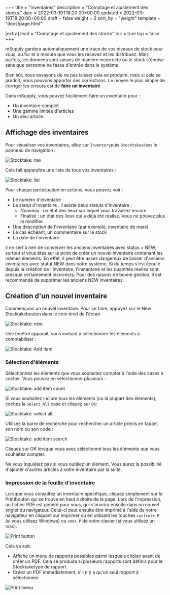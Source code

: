 +++
title = "Inventaires"
description = "Comptage et ajustement des stocks."
date = 2022-03-19T18:20:00+00:00
updated = 2022-03-19T18:20:00+00:00
draft = false
weight = 2
sort_by = "weight"
template = "docs/page.html"

[extra]
lead = "Comptage et ajustement des stocks"
toc = true
top = false
+++

mSupply gardera automatiquement une trace de vos niveaux de stock pour vous, au fur et à mesure que vous les recevez et les distribuez. Mais parfois, les données sont saisies de manière incorrecte ou le stock s'épuise sans que personne ne fasse d'entrée dans le système.

Bien sûr, nous essayons de ne pas laisser cela se produire, mais si cela se produit, nous pouvons apporter des corrections. Le moyen le plus simple de corriger les erreurs est de **faire un inventaire** .

Dans mSupply, vous pouvez facilement faire un inventaire pour :

* Un inventaire complet
* Une gamme limitée d'articles
* Un seul article


## Affichage des inventaires

Pour visualiser vos inventaires, allez sur `Inventory`puis `Stocktakesdans` le panneau de navigation :

![Stocktake: nav](/docs/inventory/stocktake_gotost.png)

Cela fait apparaître une liste de tous vos inventaires :

![Stocktake: list](/docs/inventory/stocktake_stocktakelist.png)

Pour chaque participation en actions, vous pouvez voir :

* Le numéro d'inventaire
* Le statut d'inventaire . Il existe deux statuts d'inventaire :
  *   Nouveau : un état des lieux sur lequel vous travaillez encore
  *   Finalisé : un état des lieux qui a déjà été réalisé. Vous ne pouvez plus le modifier.
* Une description de l'inventaire (par exemple, inventaire de mars)
* Le cas échéant, un commentaire sur le stock
* La date de l'inventaire


<div class="warning">
Il ne sert à rien de conserver les anciens inventaires avec status = NEW, surtout si vous êtes sur le point de créer un nouvel inventaire contenant les mêmes éléments. En effet, il peut être assez dangereux de laisser d'anciens inventaires avec statut NEW dans votre système. Si du temps s'est écoulé depuis la création de l'inventaire, l'instantané et les quantités réelles sont presque certainement incorrects. Pour des raisons de bonne gestion, il est recommandé de supprimer les anciens NEW inventaires. </div>

## Création d'un nouvel inventaire

Commençons un nouvel inventaire. Pour ce faire, appuyez sur le New Stocktakebouton dans le coin droit de l'écran

![Stocktake: new](/docs/inventory/stocktake_newstocktake.png)

Une fenêtre apparaît, vous invitant à sélectionner les éléments à comptabiliser :

![Stocktake: Add item](/docs/inventory/stocktake_additem2.png)

### Sélection d'éléments

Sélectionnez les éléments que vous souhaitez compter à l'aide des cases à cocher. Vous pouvez en sélectionner plusieurs :

![Stocktake: add item count](/docs/inventory/stocktake_additem_checkbox.png)

Si vous souhaitez inclure tous les éléments (ou la plupart des éléments), cochez la `Select All` case et cliquez sur `OK`:

![Stocktake: select all](/docs/inventory/stocktake_additem_selectall.png)

Utilisez la barre de recherche pour rechercher un article précis en tapant son nom ou son code :

![Stocktake: add item search](/docs/inventory/stocktake_additem_search.gif)

Cliquez sur OK lorsque vous avez sélectionné tous les éléments que vous souhaitez compter.

<div class="tip">
Ne vous inquiétez pas si vous oubliez un élément. Vous aurez la possibilité d'ajouter d'autres articles à votre inventaire par la suite. 
</div>

### Impression de la feuille d'inventaire

Lorsque vous consultez un inventaire spécifique, cliquez simplement sur le Printbouton qui se trouve en haut à droite de la page. Lors de l'impression, un fichier PDF est généré pour vous, qui s'ouvrira ensuite dans un nouvel onglet du navigateur. Celui-ci peut ensuite être imprimé à l'aide de votre navigateur en cliquant sur imprimer ou en utilisant les touches `control+ P` (si vous utilisez Windows) ou `cmd+ P` de votre clavier (si vous utilisez un mac).

![Print button](/docs/print_button.png)

Cela va soit:
* Affiche un menu de rapports possibles parmi lesquels choisir avant de créer un PDF. Cela se produira si plusieurs rapports sont définis pour le Stocktaketype de rapport.
* Créez un PDF immédiatement, s'il n'y a qu'un seul rapport à sélectionner

![Print menu](/docs/distribution/os_print_menu.png)